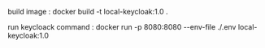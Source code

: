 build image :
docker build -t local-keycloak:1.0 .

run keycloack command :
docker run -p 8080:8080 --env-file ./.env local-keycloak:1.0
